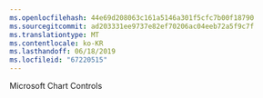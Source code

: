 ```yaml
---
ms.openlocfilehash: 44e69d208063c161a5146a301f5cfc7b00f18790
ms.sourcegitcommit: ad203331ee9737e82ef70206ac04eeb72a5f9c7f
ms.translationtype: MT
ms.contentlocale: ko-KR
ms.lasthandoff: 06/18/2019
ms.locfileid: "67220515"
---
```

Microsoft Chart Controls
